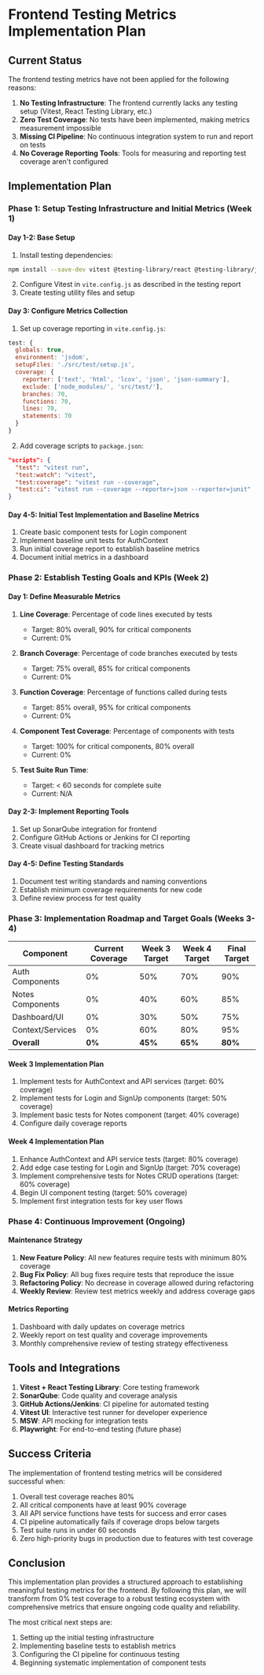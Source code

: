 # Frontend Testing Metrics Implementation Plan

## Current Status
The frontend testing metrics have not been applied for the following reasons:

1. **No Testing Infrastructure**: The frontend currently lacks any testing setup (Vitest, React Testing Library, etc.)
2. **Zero Test Coverage**: No tests have been implemented, making metrics measurement impossible
3. **Missing CI Pipeline**: No continuous integration system to run and report on tests
4. **No Coverage Reporting Tools**: Tools for measuring and reporting test coverage aren't configured

## Implementation Plan

### Phase 1: Setup Testing Infrastructure and Initial Metrics (Week 1)

#### Day 1-2: Base Setup
1. Install testing dependencies:
```bash
npm install --save-dev vitest @testing-library/react @testing-library/jest-dom @testing-library/user-event msw jsdom @vitest/coverage-c8
```

2. Configure Vitest in `vite.config.js` as described in the testing report
3. Create testing utility files and setup

#### Day 3: Configure Metrics Collection
1. Set up coverage reporting in `vite.config.js`:
```js
test: {
  globals: true,
  environment: 'jsdom',
  setupFiles: './src/test/setup.js',
  coverage: {
    reporter: ['text', 'html', 'lcov', 'json', 'json-summary'],
    exclude: ['node_modules/', 'src/test/'],
    branches: 70,
    functions: 70,
    lines: 70,
    statements: 70
  }
}
```

2. Add coverage scripts to `package.json`:
```json
"scripts": {
  "test": "vitest run",
  "test:watch": "vitest",
  "test:coverage": "vitest run --coverage",
  "test:ci": "vitest run --coverage --reporter=json --reporter=junit"
}
```

#### Day 4-5: Initial Test Implementation and Baseline Metrics
1. Create basic component tests for Login component
2. Implement baseline unit tests for AuthContext
3. Run initial coverage report to establish baseline metrics
4. Document initial metrics in a dashboard

### Phase 2: Establish Testing Goals and KPIs (Week 2)

#### Day 1: Define Measurable Metrics
1. **Line Coverage**: Percentage of code lines executed by tests
   - Target: 80% overall, 90% for critical components
   - Current: 0%

2. **Branch Coverage**: Percentage of code branches executed by tests
   - Target: 75% overall, 85% for critical components
   - Current: 0%

3. **Function Coverage**: Percentage of functions called during tests
   - Target: 85% overall, 95% for critical components
   - Current: 0%

4. **Component Test Coverage**: Percentage of components with tests
   - Target: 100% for critical components, 80% overall
   - Current: 0%

5. **Test Suite Run Time**:
   - Target: < 60 seconds for complete suite
   - Current: N/A

#### Day 2-3: Implement Reporting Tools
1. Set up SonarQube integration for frontend
2. Configure GitHub Actions or Jenkins for CI reporting
3. Create visual dashboard for tracking metrics

#### Day 4-5: Define Testing Standards
1. Document test writing standards and naming conventions
2. Establish minimum coverage requirements for new code
3. Define review process for test quality

### Phase 3: Implementation Roadmap and Target Goals (Weeks 3-4)

| Component | Current Coverage | Week 3 Target | Week 4 Target | Final Target |
|-----------|-----------------|--------------|--------------|--------------|
| Auth Components | 0% | 50% | 70% | 90% |
| Notes Components | 0% | 40% | 60% | 85% |
| Dashboard/UI | 0% | 30% | 50% | 75% |
| Context/Services | 0% | 60% | 80% | 95% |
| **Overall** | **0%** | **45%** | **65%** | **80%** |

#### Week 3 Implementation Plan
1. Implement tests for AuthContext and API services (target: 60% coverage)
2. Implement tests for Login and SignUp components (target: 50% coverage)
3. Implement basic tests for Notes component (target: 40% coverage)
4. Configure daily coverage reports

#### Week 4 Implementation Plan
1. Enhance AuthContext and API service tests (target: 80% coverage)
2. Add edge case testing for Login and SignUp (target: 70% coverage)
3. Implement comprehensive tests for Notes CRUD operations (target: 60% coverage)
4. Begin UI component testing (target: 50% coverage)
5. Implement first integration tests for key user flows

### Phase 4: Continuous Improvement (Ongoing)

#### Maintenance Strategy
1. **New Feature Policy**: All new features require tests with minimum 80% coverage
2. **Bug Fix Policy**: All bug fixes require tests that reproduce the issue
3. **Refactoring Policy**: No decrease in coverage allowed during refactoring
4. **Weekly Review**: Review test metrics weekly and address coverage gaps

#### Metrics Reporting
1. Dashboard with daily updates on coverage metrics
2. Weekly report on test quality and coverage improvements
3. Monthly comprehensive review of testing strategy effectiveness

## Tools and Integrations

1. **Vitest + React Testing Library**: Core testing framework
2. **SonarQube**: Code quality and coverage analysis
3. **GitHub Actions/Jenkins**: CI pipeline for automated testing
4. **Vitest UI**: Interactive test runner for developer experience
5. **MSW**: API mocking for integration tests
6. **Playwright**: For end-to-end testing (future phase)

## Success Criteria

The implementation of frontend testing metrics will be considered successful when:

1. Overall test coverage reaches 80%
2. All critical components have at least 90% coverage
3. All API service functions have tests for success and error cases
4. CI pipeline automatically fails if coverage drops below targets
5. Test suite runs in under 60 seconds
6. Zero high-priority bugs in production due to features with test coverage

## Conclusion

This implementation plan provides a structured approach to establishing meaningful testing metrics for the frontend. By following this plan, we will transform from 0% test coverage to a robust testing ecosystem with comprehensive metrics that ensure ongoing code quality and reliability.

The most critical next steps are:
1. Setting up the initial testing infrastructure
2. Implementing baseline tests to establish metrics
3. Configuring the CI pipeline for continuous testing
4. Beginning systematic implementation of component tests 